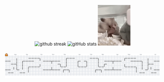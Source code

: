 <div align="center">
<picture>
  <source 
    srcset="https://github-readme-streak-stats-blush-theta.vercel.app?user=mquiss&border_radius=0&date_format=n%2Fj%5B%2FY%5D&background=161a21&stroke=f0f6fc&ring=e34c27&fire=e34c27&currStreakNum=f1e05a&sideNums=f0f6fc&currStreakLabel=f0f6fc&sideLabels=f0f6fc&dates=f0f6fc&excludeDaysLabel=f0f6fc&hide_border=true"
    media="(prefers-color-scheme: dark), (prefers-color-schene: no-preference)"
    />
  <source
    srcset="https://github-readme-streak-stats-blush-theta.vercel.app?user=mquiss&border_radius=0&date_format=n%2Fj%5B%2FY%5D&background=fcccd7&stroke=f9778e&ring=e34c27&fire=e34c27&currStreakNum=f9778e&sideNums=f9778e&currStreakLabel=f9778e&sideLabels=f9778e&dates=f9778e&excludeDaysLabel=f9778e&hide_border=true"
    media="(prefers-color-scheme: light)"
    />
  <img src="https://github-readme-streak-stats-blush-theta.vercel.app?user=mquiss" alt="github streak" height="133" />
</picture>
<picture>
  <source 
    srcset="https://github-readme-stats.vercel.app/api/top-langs?username=mquiss&locale=en&hide_title=true&layout=compact&langs_count=5&border_radius=0&bg_color=161a21&text_color=f0f6fc&hide_border=true"
    media="(prefers-color-scheme: dark), (prefers-color-schene: no-preference)"
    />
  <source
    srcset="https://github-readme-stats.vercel.app/api/top-langs?username=mquiss&locale=en&hide_title=true&layout=compact&langs_count=5&border_radius=0&bg_color=fcccd7&text_color=f9778e&hide_border=true"
    media="(prefers-color-scheme: light)"
    />
  <img src="https://github-readme-stats.vercel.app/api/top-langs?username=mquiss" alt="gitHub stats" height="133" />
</picture>
<img src="stressed-out-hamster.gif" height="132" alt="hamster" />
</div>

###

<picture>
  <source media="(prefers-color-scheme: dark)" srcset="https://raw.githubusercontent.com/mquiss/mquiss/output/pacman-contribution-graph-dark.svg">
  <source media="(prefers-color-scheme: light)" srcset="https://raw.githubusercontent.com/mquiss/mquiss/output/pacman-contribution-graph.svg">
  <img alt="pacman contribution graph" src="https://raw.githubusercontent.com/mquiss/mquiss/output/pacman-contribution-graph.svg">
</picture>
